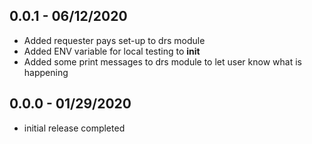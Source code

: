 ## 0.0.1 - 06/12/2020
- Added requester pays set-up to drs module
- Added ENV variable for local testing to __init__
- Added some print messages to drs module to let user know what is happening

## 0.0.0 - 01/29/2020
- initial release completed